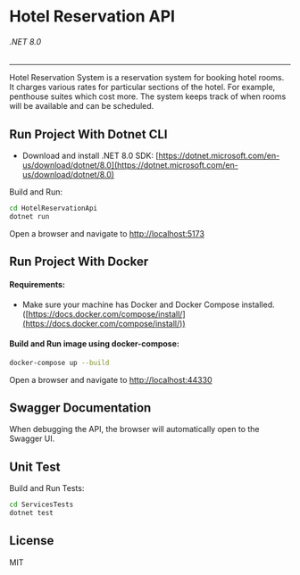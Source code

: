 # Hotel Reservation API
###### .NET 8.0
------

Hotel Reservation System is a reservation system for booking hotel rooms. It charges various rates for particular sections of the hotel.
For example, penthouse suites which cost more. The system keeps track of when rooms will be available and can be scheduled.

## Run Project With Dotnet CLI
* Download and install .NET 8.0 SDK: [https://dotnet.microsoft.com/en-us/download/dotnet/8.0](https://dotnet.microsoft.com/en-us/download/dotnet/8.0)

Build and Run:
```sh
cd HotelReservationApi
dotnet run
```
Open a browser and navigate to [http://localhost:5173](http://localhost:5173)

## Run Project With Docker
#### Requirements:
  * Make sure your machine has Docker and Docker Compose installed.
  ([https://docs.docker.com/compose/install/](https://docs.docker.com/compose/install/))
 
#### Build and Run image using docker-compose:

```sh
docker-compose up --build
```
Open a browser and navigate to [http://localhost:44330](http://localhost:44330)

## Swagger Documentation

When debugging the API, the browser will automatically open to the Swagger UI.


## Unit Test
Build and Run Tests:
```sh
cd ServicesTests
dotnet test
```
## License

MIT